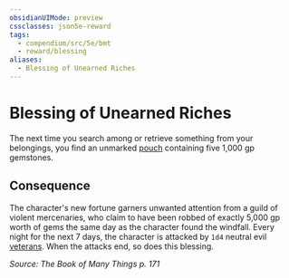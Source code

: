 ```yaml
---
obsidianUIMode: preview
cssclasses: json5e-reward
tags:
  - compendium/src/5e/bmt
  - reward/blessing
aliases:
  - Blessing of Unearned Riches
---
```

# Blessing of Unearned Riches

The next time you search among or retrieve something from your belongings, you find an unmarked [pouch](2-Mechanics/CLI/items/pouch.md) containing five 1,000 gp gemstones.

## Consequence

The character's new fortune garners unwanted attention from a guild of violent mercenaries, who claim to have been robbed of exactly 5,000 gp worth of gems the same day as the character found the windfall. Every night for the next 7 days, the character is attacked by `1d4` neutral evil [veterans](2-Mechanics/CLI/bestiary/humanoid/veteran.md). When the attacks end, so does this blessing.

*Source: The Book of Many Things p. 171*